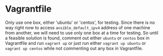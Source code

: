 Vagrantfile
===========

Only use one box, either 'ubuntu' or 'centos', for testing. Since there is no
way right now to access `ansible_default_ipv4` address of one machine from
another, we will need to use only one box at a time for testing. So until a 
feasible solution is found, comment out either `ubuntu` or `centos` box in 
Vagrantfile and run `vagrant up` or just run either `vagrant up ubuntu` or 
`vagrant up centos` while not commenting out any box in Vagrantfile. 
